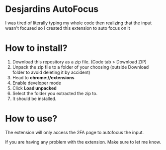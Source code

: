 # Desjardins AutoFocus
 
I was tired of literally typing my whole code then realizing that the input wasn't focused so I created this extension to auto focus on it

# How to install?
1. Download this repository as a zip file. (Code tab > Download ZIP)
2. Unpack the zip file to a folder of your choosing (outside Download folder to avoid deleting it by accident)
3. Head to __chrome://extensions__
4. Enable developer mode
5. Click __Load unpacked__
6. Select the folder you extracted the zip to.
7. It should be installed.

# How to use?
The extension will only access the 2FA page to autofocus the input.

If you are having any problem with the extension. Make sure to let me know.
